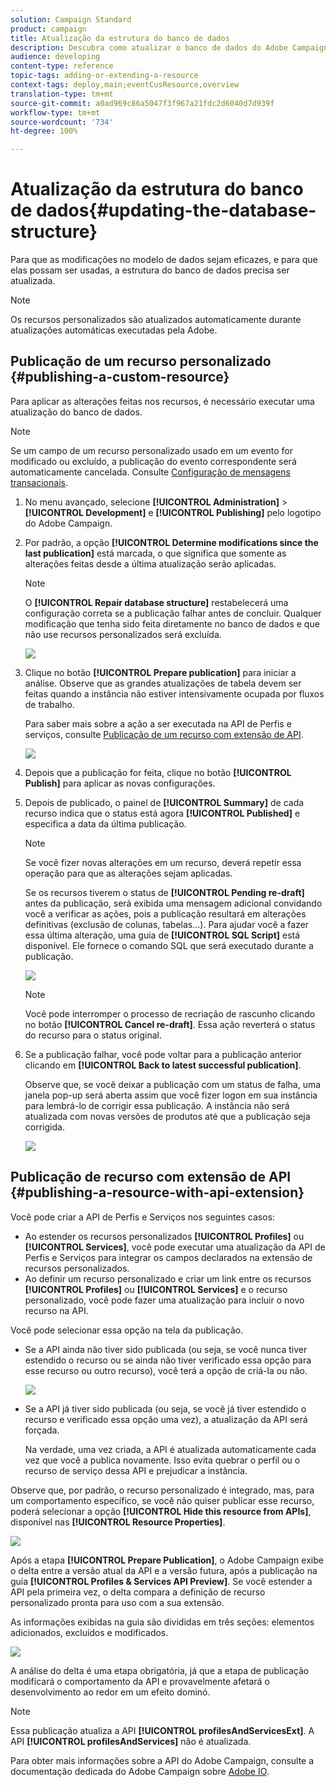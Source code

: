 ```yaml
---
solution: Campaign Standard
product: campaign
title: Atualização da estrutura do banco de dados
description: Descubra como atualizar o banco de dados do Adobe Campaign.
audience: developing
content-type: reference
topic-tags: adding-or-extending-a-resource
context-tags: deploy,main;eventCusResource,overview
translation-type: tm+mt
source-git-commit: a0ad969c86a5047f3f967a21fdc2d6040d7d939f
workflow-type: tm+mt
source-wordcount: '734'
ht-degree: 100%

---
```



# Atualização da estrutura do banco de dados{#updating-the-database-structure}

Para que as modificações no modelo de dados sejam eficazes, e para que elas possam ser usadas, a estrutura do banco de dados precisa ser atualizada.

>[!NOTE]
>
>Os recursos personalizados são atualizados automaticamente durante atualizações automáticas executadas pela Adobe.

## Publicação de um recurso personalizado {#publishing-a-custom-resource}

Para aplicar as alterações feitas nos recursos, é necessário executar uma atualização do banco de dados.

>[!NOTE]
>
>Se um campo de um recurso personalizado usado em um evento for modificado ou excluído, a publicação do evento correspondente será automaticamente cancelada. Consulte [Configuração de mensagens transacionais](../../administration/using/configuring-transactional-messaging.md).

1. No menu avançado, selecione **[!UICONTROL Administration]** > **[!UICONTROL Development]** e **[!UICONTROL Publishing]** pelo logotipo do Adobe Campaign.
1. Por padrão, a opção **[!UICONTROL Determine modifications since the last publication]** está marcada, o que significa que somente as alterações feitas desde a última atualização serão aplicadas.

   >[!NOTE]
   >
   >O **[!UICONTROL Repair database structure]** restabelecerá uma configuração correta se a publicação falhar antes de concluir. Qualquer modificação que tenha sido feita diretamente no banco de dados e que não use recursos personalizados será excluída.

   ![](assets/schema_extension_12.png)

1. Clique no botão **[!UICONTROL Prepare publication]** para iniciar a análise. Observe que as grandes atualizações de tabela devem ser feitas quando a instância não estiver intensivamente ocupada por fluxos de trabalho.

   Para saber mais sobre a ação a ser executada na API de Perfis e serviços, consulte [Publicação de um recurso com extensão de API](#publishing-a-resource-with-api-extension).

   ![](assets/schema_extension_13.png)

1. Depois que a publicação for feita, clique no botão **[!UICONTROL Publish]** para aplicar as novas configurações.
1. Depois de publicado, o painel de **[!UICONTROL Summary]** de cada recurso indica que o status está agora **[!UICONTROL Published]** e especifica a data da última publicação.

   >[!NOTE]
   >
   >Se você fizer novas alterações em um recurso, deverá repetir essa operação para que as alterações sejam aplicadas.

   Se os recursos tiverem o status de **[!UICONTROL Pending re-draft]** antes da publicação, será exibida uma mensagem adicional convidando você a verificar as ações, pois a publicação resultará em alterações definitivas (exclusão de colunas, tabelas...). Para ajudar você a fazer essa última alteração, uma guia de **[!UICONTROL SQL Script]** está disponível. Ele fornece o comando SQL que será executado durante a publicação.

   ![](assets/schema_extension_scriptsql.png)

   >[!NOTE]
   >
   >Você pode interromper o processo de recriação de rascunho clicando no botão **[!UICONTROL Cancel re-draft]**. Essa ação reverterá o status do recurso para o status original.

1. Se a publicação falhar, você pode voltar para a publicação anterior clicando em **[!UICONTROL Back to latest successful publication]**.

   Observe que, se você deixar a publicação com um status de falha, uma janela pop-up será aberta assim que você fizer logon em sua instância para lembrá-lo de corrigir essa publicação. A instância não será atualizada com novas versões de produtos até que a publicação seja corrigida.

   ![](assets/schema_extension_31.png)

## Publicação de recurso com extensão de API {#publishing-a-resource-with-api-extension}

Você pode criar a API de Perfis e Serviços nos seguintes casos:

* Ao estender os recursos personalizados **[!UICONTROL Profiles]** ou **[!UICONTROL Services]**, você pode executar uma atualização da API de Perfis e Serviços para integrar os campos declarados na extensão de recursos personalizados.
* Ao definir um recurso personalizado e criar um link entre os recursos **[!UICONTROL Profiles]** ou **[!UICONTROL Services]** e o recurso personalizado, você pode fazer uma atualização para incluir o novo recurso na API.

Você pode selecionar essa opção na tela da publicação.

* Se a API ainda não tiver sido publicada (ou seja, se você nunca tiver estendido o recurso ou se ainda não tiver verificado essa opção para esse recurso ou outro recurso), você terá a opção de criá-la ou não.

   ![](assets/create-profile-and-services-api.png)

* Se a API já tiver sido publicada (ou seja, se você já tiver estendido o recurso e verificado essa opção uma vez), a atualização da API será forçada.

   Na verdade, uma vez criada, a API é atualizada automaticamente cada vez que você a publica novamente. Isso evita quebrar o perfil ou o recurso de serviço dessa API e prejudicar a instância.

Observe que, por padrão, o recurso personalizado é integrado, mas, para um comportamento específico, se você não quiser publicar esse recurso, poderá selecionar a opção **[!UICONTROL Hide this resource from APIs]**, disponível nas **[!UICONTROL Resource Properties]**.

![](assets/removefromextoption.png)

Após a etapa **[!UICONTROL Prepare Publication]**, o Adobe Campaign exibe o delta entre a versão atual da API e a versão futura, após a publicação na guia **[!UICONTROL Profiles & Services API Preview]**. Se você estender a API pela primeira vez, o delta compara a definição de recurso personalizado pronta para uso com a sua extensão.

As informações exibidas na guia são divididas em três seções: elementos adicionados, excluídos e modificados.

![](assets/extendpandsapi_diff.png)

A análise do delta é uma etapa obrigatória, já que a etapa de publicação modificará o comportamento da API e provavelmente afetará o desenvolvimento ao redor em um efeito dominó.

>[!NOTE]
>
>Essa publicação atualiza a API **[!UICONTROL profilesAndServicesExt]**. A API **[!UICONTROL profilesAndServices]** não é atualizada.

Para obter mais informações sobre a API do Adobe Campaign, consulte a documentação dedicada do Adobe Campaign sobre [Adobe IO](https://docs.campaign.adobe.com/doc/standard/en/adobeio.html).
